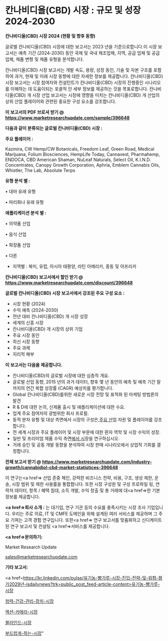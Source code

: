 # 칸나비디올(CBD) 시장 : 규모 및 성장 2024-2030

<strong>칸나비디올(CBD) 시장 2024 (현황 및 향후 동향)</strong>

글로벌 칸나비디올(CBD) 시장에 대한 보고서는 2023 년을 기준으로합니다.이 시장 보고서는 예측 기간 (2024-2030) 동안 국제 및 국내 제조업체, 지역, 공급 업체 및 공급 업체, 제품 변형 및 제품 유형을 분석합니다.

칸나비디올(CBD) 시장 보고서는 개발 속도, 용량, 성장 동인, 기술 및 자본 구조를 포함하여 과거, 현재 및 미래 시장 동향에 대한 자세한 정보를 제공합니다. 칸나비디올(CBD) 시장 보고서는 시장 참여자와 컨설턴트가 칸나비디올(CBD) 시장의 진행중인 시나리오를 이해하는 데 도움이되는 포괄적 인 세부 정보를 제공하는 것을 목표로합니다. 칸나비디올(CBD) 개 시장 산업 보고서는 시장에 영향을 미치는 칸나비디올(CBD) 개 산업의 상위 산업 플레이어와 관련된 중요한 구성 요소를 강조합니다.



<strong>이 보고서의 PDF 브로셔 받기 @ <a href=https://www.marketresearchupdate.com/sample/396648>https://www.marketresearchupdate.com/sample/396648</a></strong>



<strong>다음과 같이 분류되는 글로벌 칸나비디올(CBD) 시장 :</strong>



<strong>주요 플레이어 :</strong>

Kazmira, CW Hemp/CW Botanicals, Freedom Leaf, Green Road, Medical Marijuana, Folium Biosciences, HempLife Today, Cannavest, Pharmahemp, ENDOCA, CBD American Shaman, NuLeaf Naturals, Select Oil, K.I.N.D. Concentrates, Canopy Growth Corporation, Aphria, Emblem Cannabis Oils, Whistler, The Lab, Absolute Terps



<strong>유형 분석 별 :</strong>

• 대마 유래 유형

• 마리화나 유래 유형



<strong>애플리케이션 분석 별 :</strong>

• 의약품 산업

• 음식 산업

• 화장품 산업

• 다른

<ul>
  <li>지역별 : 북미, 유럽, 아시아 태평양, 라틴 아메리카, 중동 및 아프리카</li>
</ul>


<strong>칸나비디올(CBD) 보고서에서 할인 받기 @ <a href=https://www.marketresearchupdate.com/discount/396648>https://www.marketresearchupdate.com/discount/396648</a></strong>



<strong>글로벌 칸나비디올(CBD) 시장 보고서에서 강조된 주요 구성 요소 :</strong>
<ul>
  <li>시장 현황 (2024)</li>
  <li>수익 예측 (2024-2030)</li>
  <li>전년 대비 칸나비디올(CBD) 개 시장 성장</li>
  <li>세계의 신흥 시장</li>
  <li>칸나비디올(CBD) 개 시장의 상위 기업</li>
  <li>주요 시장 동인</li>
  <li>최신 시장 동향</li>
  <li>주요 과제</li>
  <li>지리적 해부</li>
</ul>


<strong>이 보고서는 다음을 제공합니다.</strong>
<ul>
  <li>칸나비디올(CBD)의 글로벌 시장에 대한 심층적 개요.</li>
  <li>글로벌 산업 동향, 2015 년의 과거 데이터, 향후 몇 년 동안의 예측 및 예측 기간 말까지의 연간 복합 성장률 (CAGR) 예상치를 평가합니다.</li>
  <li>Global 칸나비디올(CBD)를위한 새로운 시장 전망 및 표적화 된 마케팅 방법론의 발견</li>
  <li>R &amp; D에 대한 논의, 신제품 출시 및 애플리케이션에 대한 수요.</li>
  <li>업계 주요 참여자의 광범위한 회사 프로필.</li>
  <li>동적 분자 유형 및 대상 측면에서 시장의 구성은<a href=> 주요 산</a>업 자원 및 플레이어를 강조합니다.</li>
  <li>전 세계 시장과 주요 플레이어 및 시장 부문에 대한 환자 역학 및 시장 수익의 성장.</li>
  <li>일반 및 프리미엄 제품 수익 측면<a href=>에서 시</a>장을 연구하십시오.</li>
  <li>거래 승인 및 공동 개발 동향을 분석하여 시장 판매 시나리오에서 상업적 기회를 결정합니다.</li>
</ul>



<strong>전체 보고서 받기 @ <a href=https://www.marketresearchupdate.com/industry-growth/cannabidiol-cbd-market-statistices-396648>https://www.marketresearchupdate.com/industry-growth/cannabidiol-cbd-market-statistices-396648</a></strong>

이 연구는<a href=> 산업 존중</a> 체인, 강력한 비즈니스 전략, 비용, 구조, 생성 제한, 운송, 시장 범위 및 제한 사용률을 통합합니다. 또한 시장 구성원 및 구성 프로파일 링, 연락처 데이터, 항목 / 혜택 침대, 소득 개발, 수익 창출 및 총 거래에 대<a href=>한 기본 </a>정보를 제공합니다.



<strong><a href=>회사 소</a>개 :</strong>
는 대기업, 연구 기관 등의 수요를 충족시키는 시장 조사 기업입니다. 우리는 주로 의료, IT 및 CMFE 도메인을 위해 설계된 여러 서비스를 제공하며 그 주요 기여는 고객 경험 연구입니다. 또한<a href=> 연구 보</a>고서를 맞춤화하고 신디케이트 된 연구 보고서 및 컨설팅 <a href=>서비스</a>를 제공합니다.



<strong><a href=>문의하기:</a></strong>

Market Research Update

sales@marketresearchupdate.com



<strong>기타 보고서:</strong>

<a href=https://kr.linkedin.com/pulse/유기농-빵가루-시장-진입-전략-및-위험-평가2029년-isdailynews?trk=public_post_feed-article-content>유기농-빵가루-시장</a>

<a href=https://www.linkedin.com/pulse/청력-건강-관리-장치-시장-경쟁-분석-및-성장-잠재력-2029/>청력-건강-관리-장치-시장</a>

<a href=https://www.linkedin.com/pulse/액션-카메라-시장-경쟁-분석-및-성장-잠재력-2029-isdailynews-6gubf/>액션-카메라-시장</a>

<a href=https://www.linkedin.com/pulse/블라인드-시장-세분화-연구-및-목표-고객2029년-consumer-connection-chronicles-24--zv2bf/>블라인드-시장</a>

<a href=https://www.linkedin.com/pulse/부드럽게-하는-시장-현재-및-미래-성장-2030-survey-savvy-insights-360-analysis-6n9sc/>부드럽게-하는-시장</a>"
